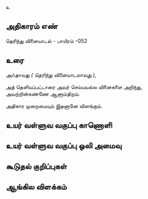 உ


## அதிகாரம் எண்

தெரிந்து வினையாடல் - பாயிரம் -052

## உரை

அஃதாவது _( தெரிந்து வினையாடலாவது )_,  

அத் தெளியப்பட்டாரை 
அவர் செய்யவல்ல வினைகளை அறிந்து,  
அவற்றின்கண்ணே ஆளும்திறம்.  

அதிகார முறைமையும் இதனானே விளங்கும். 


## உயர் வள்ளுவ வகுப்பு காணொளி


## உயர் வள்ளுவ வகுப்பு ஒலி அமைவு 


## கூடுதல் குறிப்புகள்


## ஆங்கில விளக்கம்

